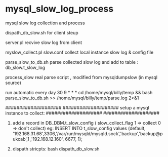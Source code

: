 mysql_slow_log_process
======================

mysql slow log collection and process


dispath_db_slow.sh
        for client steup

server.pl
        recvive slow log from client

myslow_collect.pl
slow.conf
        collect local instance slow log  & config file


parse_slow_to_db.sh
        parse collected slow log and add to table : db_slow.t_slow_log 

process_slow
        real parse script , modified from mysqldumpslow (in mysql source)

run automatic every day
30 9 * * * cd /home/mysql/billy/temp && bash parse_slow_to_db.sh  >> /home/mysql/billy/temp/parse.log 2>&1


#################### ####################
setup a mysql instance to collect:
#################### ####################

1. add a record in DB_DBM.t_slow_config
        ( slow_collect_flag 1 => collect   0 => don't collect)
        eg: INSERT INTO t_slow_config values (default, '192.168.31.68',3306,'/var/run/mysqld/mysqld.sock','backup','backup@pukcab',1
,'192.168.12.160', 6677, 1); 

2. dispath stricpts:
        bash dispath_db_slow.sh
  
